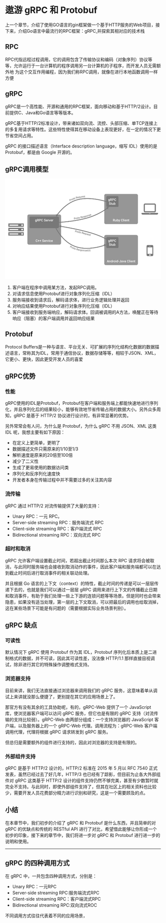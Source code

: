 
# 遨游 gRPC 和 Protobuf

上一个章节，介绍了使用GO语言的gin框架做一个基于HTTP服务的Web项目，接下来，介绍Go语言中最流行的RPC框架：gRPC,并探索其相对应的技术栈

## RPC

RPC代指远程过程调用，它的调用包含了传输协议和编码（对象序列）协议等等，允许运行于一台计算机的程序调用另一台计算机的子程序，而开发人员无需额外地 为这个交互作用编程，因为我们称RPC调用，就像在进行本地函数调用一样方便

## gRPC

gRPC是一个高性能、开源和通用的RPC框架，面向移动和基于HTTP/2设计。目前提供C、Java和Go语言等等版本。

gRPC基于HTTP/2标准设计，带来诸如双向流、流控、头部压缩、单TCP连接上的多复用请求等特性。这些特性使得其在移动设备上表现更好，在一定的情况下更节省空间占用。

gRPC 的接口描述语言（Interface description language，缩写 IDL）使用的是 Protobuf，都是由 Google 开源的。

## gRPC调用模型

![](./grpc.png)

1. 客户端在程序中调用某方法，发起RPC调用。
2. 对请求信息使用Protobuf进行对象序列化压缩（IDL）
3. 服务端接收到请求后，解码请求体，进行业务逻辑处理并返回
4. 对响应结果使用Protobuf进行对象序列化压缩（IDL）
5. 客户端接收到服务端响应，解码请求体。回调被调用的A方法，唤醒正在等待响应（阻塞）的客户端调用并返回响应结果

## Protobuf

Protocol Buffers是一种与语言、平台无关、可扩展的序列化结构化数据的数据描述语言，常称其为IDL，常用于通信协议，数据存储等等，相较于JSON、XML，它更小、更快，因此更受开发人员的喜爱

## gRPC优势

### 性能

gRPC使用的IDL是Protobuf，Protobuf在客户端和服务端上都能快速地进行序列化，并且序列化后的结果较小，能够有效地节省传输占用的数据大小。另外众多周知，gRPC 是基于 HTTP/2 协议进行设计的，有非常显著的优势。

另外常常会有人问，为什么是 Protobuf，为什么 gRPC 不用 JSON、XML 这类 IDL 呢，我想主要有如下原因：

- 在定义上更简单，更明了
- 数据描述文件只需原来的1/10至1/3
- 解析速度是原来的20倍至100倍
- 减少了二义性
- 生成了更易使用的数据访问类
- 序列化和反序列化速度快
- 开发者本身在传输过程中并不需要过多的关注其内容

### 流传输

gRPC 通过 HTTP/2 对流传输提供了大量的支持：

- Unary RPC：一元 RPC。
- Server-side streaming RPC：服务端流式 RPC
- Client-side streaming RPC：客户端流式 RPC
- Bidirectional streaming RPC：双向流式 RPC

### 超时和取消

gRPC 允许客户端设置截止时间，若超出截止时间那么本次 RPC 请求将会被取消，与此同时服务端也会接收到取消动作的事件，因此客户端和服务端都可以在达到截止时间后进行取消事件的相关联动处理。

并且根据 Go 语言的上下文（context）的特性，截止时间的传递是可以一层层传递下去的，也就是我们可以通过一层层 gRPC 调用来进行上下文的传播截止日期和取消事件，有助于我们处理一些上下游的连锁问题等等场景。但是同时也会带来隐患，如果没有适当处理，第一层的上下文取消，可以把最后的调用也给取消掉，这在某些场景下可能是有问题的（需要根据实际业务场景判别）。

## gRPC 缺点

### 可读性

默认情况下 gRPC 使用 Protobuf 作为其 IDL，Protobuf 序列化后本质上是二进制格式的数据，并不可读，因此其可读性差，没法像 HTTP/1.1 那样直接目视调试，除非进行其它的特殊操作调整格式支持。

### 浏览器支持

目前来讲，我们无法直接通过浏览器来调用我们的 gRPC 服务，这意味着单从调试上来讲就没那么便捷了，更别提在其它的应用场景上了。

那官方有没有其余的工具协助呢，有的，gRPC-Web 提供了一个 JavaScript 库，使浏览器客户端可以访问 gRPC 服务，但它也是有限的 gRPC 支持（对流传输的支持比较弱）。gRPC-Web 由两部分组成：一个支持浏览器的 JavaScript 客户端，以及服务器上的一个 gRPC-Web 代理。调用流程为：gRPC-Web 客户端调用代理，代理将根据 gRPC 请求转发到 gRPC 服务。

但总归是需要额外的组件进行支持的，因此对浏览器的支持是有限的。

### 外部组件支持

gRPC 是基于 HTTP/2 设计的，HTTP/2 标准在 2015 年 5 月以 RFC 7540 正式发表，虽然已经过去了好几年，HTTP/3 也已经有了踪影，但目前为止各大外部组件对 gRPC 这类基于 HTTP/2 设计的组件支持仍然不够完美，甚至有少数暂时就完全不支持。与此同时，即使外部组件支持了，但其在社区上的相关资料也比较少，需要开发人员花费部分精力进行识别和研究，这是一个需要顾及的点。

## 小结

在本章节中，我们初步的介绍了 gRPC 和 Protobuf 是什么东西，并且简单的对 gRPC 的优缺点和传统的 RESTful API 进行了对比，希望借此能够让你形成一个初步的印象，接下来的章节中，我们将进一步对 gRPC 和 Protobuf 进行进一步的说明和使用。

---

## gRPC 的四种调用方式

在 gRPC 中，一共包含四种调用方式，分别是：

- Unary RPC：一元RPC
- Server-side streaming RPC:服务端流式RPC
- Client-side streaming RPC：客户端流式RPC
- Bidirectional streaming RPC:双向流式ROC

不同调用方式往往代表着不同的应用场景，
